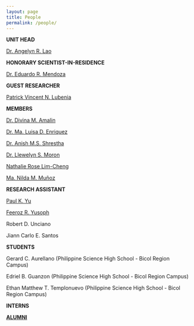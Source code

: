 ```yaml
---
layout: page
title: People
permalink: /people/
---
```


**UNIT HEAD**

[Dr. Angelyn R. Lao](https://angelynlao.github.io/)

**HONORARY SCIENTIST-IN-RESIDENCE**

[Dr. Eduardo R. Mendoza](https://ed-r-mendoza.github.io/)

**GUEST RESEARCHER**

[Patrick Vincent N. Lubenia](https://www.linkedin.com/in/patrick-vincent-lubenia-frm-741812102/?originalSubdomain=ph)

**MEMBERS**

[Dr. Divina M. Amalin](https://www.dlsu.edu.ph/colleges/cos/faculty-profile/?personnel=32742711629)

[Dr. Ma. Luisa D. Enriquez](https://www.dlsu.edu.ph/colleges/cos/faculty-profile/?personnel=32742676594)

[Dr. Anish M.S. Shrestha](https://www.a-transposable-element.com/)

[Dr. Llewelyn S. Moron](https://www.dlsu.edu.ph/colleges/cos/faculty-profile/?personnel=32742711505)

[Nathalie Rose Lim-Cheng](https://scholar.google.com.ph/citations?user=Y--J7f8AAAAJ&hl=en)

[Ma. Nilda M. Muñoz](https://scholar.google.com.ph/citations?hl=en&user=5lNV_VEAAAAJ&view_op=list_works&sortby=pubdate)

**RESEARCH ASSISTANT**

[Paul K. Yu](https://yupaulk.github.io/)

[Feeroz R. Yusoph](https://www.linkedin.com/in/feeroz-yusoph/?originalSubdomain=sa)

Robert D. Unciano

Jiann Carlo E. Santos

**STUDENTS**

Gerard C. Aurellano (Philippine Science High School - Bicol Region Campus)

Edriel B. Guanzon (Philippine Science High School - Bicol Region Campus)

Ethan Matthew T. Templonuevo (Philippine Science High School - Bicol Region Campus)

**INTERNS**

[**ALUMNI**](/alumni)
